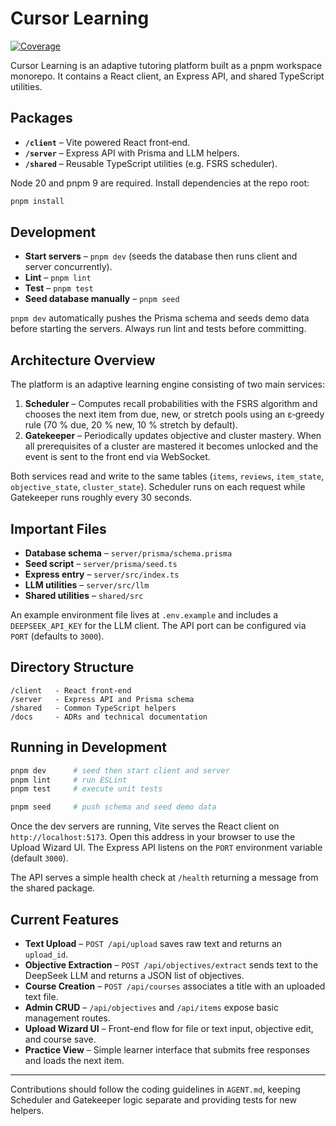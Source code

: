 # Cursor Learning

[![Coverage](https://codecov.io/gh/cmkourtu/cursor-learning/branch/main/graph/badge.svg)](https://codecov.io/gh/cmkourtu/cursor-learning)

Cursor Learning is an adaptive tutoring platform built as a pnpm workspace monorepo.
It contains a React client, an Express API, and shared TypeScript utilities.

## Packages

- **`/client`** – Vite powered React front‑end.
- **`/server`** – Express API with Prisma and LLM helpers.
- **`/shared`** – Reusable TypeScript utilities (e.g. FSRS scheduler).

Node 20 and pnpm 9 are required. Install dependencies at the repo root:

```bash
pnpm install
```

## Development

- **Start servers** – `pnpm dev` (seeds the database then runs client and server concurrently).
- **Lint** – `pnpm lint`
- **Test** – `pnpm test`
- **Seed database manually** – `pnpm seed`

`pnpm dev` automatically pushes the Prisma schema and seeds demo data before starting the servers. Always run lint and tests before committing.

## Architecture Overview

The platform is an adaptive learning engine consisting of two main services:

1. **Scheduler** – Computes recall probabilities with the FSRS algorithm and
   chooses the next item from due, new, or stretch pools using an ε‑greedy rule
   (70 % due, 20 % new, 10 % stretch by default).
2. **Gatekeeper** – Periodically updates objective and cluster mastery. When all
   prerequisites of a cluster are mastered it becomes unlocked and the event is
   sent to the front end via WebSocket.

Both services read and write to the same tables (`items`, `reviews`,
`item_state`, `objective_state`, `cluster_state`). Scheduler runs on each
request while Gatekeeper runs roughly every 30 seconds.

## Important Files

- **Database schema** – `server/prisma/schema.prisma`
- **Seed script** – `server/prisma/seed.ts`
- **Express entry** – `server/src/index.ts`
- **LLM utilities** – `server/src/llm`
- **Shared utilities** – `shared/src`

An example environment file lives at `.env.example` and includes a
`DEEPSEEK_API_KEY` for the LLM client. The API port can be configured via
`PORT` (defaults to `3000`).

## Directory Structure

```
/client   - React front-end
/server   - Express API and Prisma schema
/shared   - Common TypeScript helpers
/docs     - ADRs and technical documentation
```

## Running in Development

```bash
pnpm dev      # seed then start client and server
pnpm lint     # run ESLint
pnpm test     # execute unit tests

pnpm seed     # push schema and seed demo data
```

Once the dev servers are running, Vite serves the React client on
`http://localhost:5173`. Open this address in your browser to use the
Upload Wizard UI. The Express API listens on the `PORT` environment
variable (default `3000`).

The API serves a simple health check at `/health` returning a message from the
shared package.

## Current Features

- **Text Upload** – `POST /api/upload` saves raw text and returns an `upload_id`.
- **Objective Extraction** – `POST /api/objectives/extract` sends text to the
  DeepSeek LLM and returns a JSON list of objectives.
- **Course Creation** – `POST /api/courses` associates a title with an uploaded
  text file.
- **Admin CRUD** – `/api/objectives` and `/api/items` expose basic management
  routes.
- **Upload Wizard UI** – Front-end flow for file or text input, objective edit,
  and course save.
- **Practice View** – Simple learner interface that submits free responses and
  loads the next item.
---

Contributions should follow the coding guidelines in `AGENT.md`, keeping
Scheduler and Gatekeeper logic separate and providing tests for new helpers.
